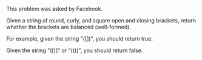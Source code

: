 This problem was asked by Facebook.

Given a string of round, curly, and square open and closing brackets, return whether the brackets
are balanced (well-formed).

For example, given the string "([])[]({})", you should return true.

Given the string "([)]" or "((()", you should return false.